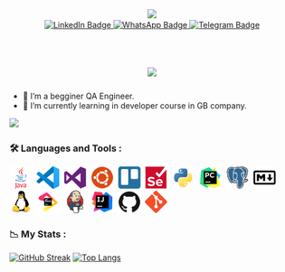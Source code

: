 

<div id="header" align="center">
  <img src="https://media.giphy.com/media/v1.Y2lkPTc5MGI3NjExMjFlNWE1N2FiZTIzOTM4N2NhYTVmMGU2YjM2Y2IyZTkzZGViODkxNiZlcD12MV9pbnRlcm5hbF9naWZzX2dpZklkJmN0PXM/Tgw604MyLJnDtbi4t0/giphy.gif" width="550"/>
<div id="badges">
  <a href="in process">
    <img src="https://img.shields.io/badge/LinkedIn-blue?style=for-the-badge&logo=linkedin&logoColor=white" alt="LinkedIn Badge"/>
  </a>
   <a href="https://api.whatsapp.com/send?phone=79811528814&text=Send%20t0%20Denisov%20Pavel">
    <img src="https://img.shields.io/badge/WhatsApp-brightgreen?style=for-the-badge&logo=whatsapp&logoColor=white" alt="WhatsApp Badge"/>
  </a>
  <a href="https://t.me/SayhiPash">
    <img src="https://img.shields.io/badge/Telegram-blue?style=for-the-badge&logo=telegram&logoColor=white" alt="Telegram Badge"/>
  </a>
</div>
  <div id="badges">
    <img src="https://komarev.com/ghpvc/?username=DenisovPavel&style=flat-square&color=blue" alt=""/>
  </div>
    <h1>
  <img src="https://media.giphy.com/media/hvRJCLFzcasrR4ia7z/giphy.gif" width="30px"/>
</h1>
</div>



- 🔭 I’m a begginer QA Engineer.
- 🌱 I’m currently learning in developer course in GB company.


<div>
  <img src="https://media.giphy.com/media/v1.Y2lkPTc5MGI3NjExZWEwOGNhZjNlYzY0MWRlYzhhY2M3ZWEyYzZhM2Y4NzlkODM0Yjg0YyZlcD12MV9pbnRlcm5hbF9naWZzX2dpZklkJmN0PWc/NHUONhmbo448/giphy.gif" width="100"/>
  </div>

### :hammer_and_wrench: Languages and Tools :

<div>
 <img src="https://github.com/devicons/devicon/blob/master/icons/java/java-original-wordmark.svg" title="Java" alt="Java" width="40" height="40"/>&nbsp;
 <img src="https://github.com/devicons/devicon/blob/master/icons/vscode/vscode-original.svg" title="VSCode" alt="VSCode" width="40" height="40"/>&nbsp;
  <img src="https://github.com/devicons/devicon/blob/master/icons/visualstudio/visualstudio-plain.svg" title="VStudio" alt="VStudio" width="40" height="40"/>&nbsp;
  <img src="https://github.com/devicons/devicon/blob/master/icons/ubuntu/ubuntu-plain.svg" title="Ubuntu" alt="Ubuntu" width="40" height="40"/>&nbsp;
  <img src="https://github.com/devicons/devicon/blob/master/icons/trello/trello-plain.svg" title="Trello" alt="Trello" width="40" height="40"/>&nbsp;
   <img src="https://github.com/devicons/devicon/blob/master/icons/selenium/selenium-original.svg" title="Selenium" alt="Selenium" width="40" height="40"/>&nbsp;
   <img src="https://github.com/devicons/devicon/blob/master/icons/python/python-original.svg" title="Python" alt="Python" width="40" height="40"/>&nbsp;
  <img src="https://github.com/devicons/devicon/blob/master/icons/pycharm/pycharm-original.svg" title="Pycharm" alt="Pycharm" width="40" height="40"/>&nbsp;
   <img src="https://github.com/devicons/devicon/blob/master/icons/postgresql/postgresql-original.svg" title="Postgres" alt="Postgres" width="40" height="40"/>&nbsp;
  <img src="https://github.com/devicons/devicon/blob/master/icons/markdown/markdown-original.svg" title="Mark" alt="Mark" width="40" height="40"/>&nbsp;
   <img src="https://github.com/devicons/devicon/blob/master/icons/linux/linux-original.svg" title="Linux" alt="Linux" width="40" height="40"/>&nbsp;
  <img src="https://github.com/devicons/devicon/blob/master/icons/jetbrains/jetbrains-original.svg" title="JB" alt="JB" width="40" height="40"/>&nbsp;
  <img src="https://github.com/devicons/devicon/blob/master/icons/jenkins/jenkins-original.svg" title="Jenkins" alt="Jenkins" width="40" height="40"/>&nbsp;
  <img src="https://github.com/devicons/devicon/blob/master/icons/intellij/intellij-original.svg" title="IJ" alt="IJ" width="40" height="40"/>&nbsp;
  <img src="https://github.com/devicons/devicon/blob/master/icons/github/github-original.svg" title="GitHub" alt="GitHub" width="40" height="40"/>&nbsp;
  <img src="https://github.com/devicons/devicon/blob/master/icons/git/git-original.svg" title="Git" alt="Git" width="40" height="40"/>&nbsp;
</div>



### :chart_with_downwards_trend: My Stats :

[![GitHub Streak](http://github-readme-streak-stats.herokuapp.com?user=DenisovPavel&theme=dark&background=000000)](https://git.io/streak-stats)
[![Top Langs](https://github-readme-stats.vercel.app/api/top-langs/?username=DenisovPavel&layout=compact&theme=vision-friendly-dark)](https://github.com/anuraghazra/github-readme-stats)
















